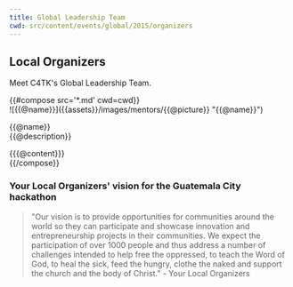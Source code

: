 ```yaml
---
title: Global Leadership Team
cwd: src/content/events/global/2015/organizers
---
```


## <i class="icon fa-group"></i> <b>Local Organizers</b>

Meet C4TK's Global Leadership Team.
<div class="row">
{{#compose src='*.md' cwd=cwd}}
<div class="6u">
  <div class="mentor-card expander">
      <span class="mentor-picture">
       ![{{@name}}]({{assets}}/images/mentors/{{@picture}} "{{@name}}")       
      </span>
      <p class="mentor-titles">
        {{@name}}<br/>
        {{@description}}
      </p>
  </div>
  <div class="6u content mentor-description">
    {{{@content}}}
  </div>
</div>
{{/compose}}
</div>

<h3>Your Local Organizers' vision for the Guatemala City hackathon </h3>
<blockquote>"Our vision is to provide opportunities for communities around the world so they can participate and showcase innovation and entrepreneurship projects in their communities. We expect the participation of over 1000 people and thus address a number of challenges intended to help free the oppressed, to teach the Word of God, to heal the sick, feed the hungry, clothe the naked and support the church and the body of Christ." - Your Local Organizers</blockquote>


